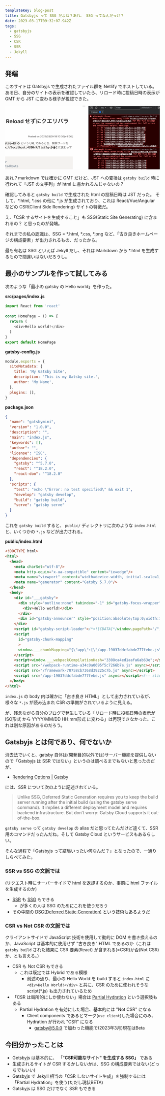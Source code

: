 ```yaml
---
templateKey: blog-post
title: Gatsbyjs って SSG だよね？あれ、 SSG ってなんだっけ？
date: 2023-03-17T09:32:07.942Z
tags:
  - gatsbyjs
  - SSG
  - CSR
  - SSR
  - Jekyll
---
```


## 発端

このサイトは Gatsbyjs で生成されたファイル群を Netlify でホストしている。
ある日、自分のサイトの表示を確認していたら、リロード時に投稿日時の表示が GMT から JST に変わる様子が視認できた。

![](https://raw.githubusercontent.com/amay077/blog2023/main/static/img/posts/2023-03-20-01GVY89AS83BSQ2HR10TQR0NFG.gif)

あれ？markdown では確かに GMT だけど、JST への変換は ``gatsby build`` 時に行われて「JST の文字列」が html に書かれるんじゃないの？

確認してみると ``gatsby build`` で生成された html の投稿日時は JST だった。
そして、*.html, *.css の他に *.js が生成されており、これは React/Vue/Angular などの CSR(Client Side Rendering) サイトの特徴だ。

え、「CSR するサイトを生成すること」も SSG(Static Site Generating) に含まれるの？
と思ったのが発端。

それまでの私の認識は、SSG = *.html, *.css, *.png など、「古き良きホームページの構成要素」が出力されるもの、だったから。

最も有名は SSG といえば Jekyll だし、それは Markdown から *.html を生成するもので間違いはないだろうし。

## 最小のサンプルを作って試してみる

次のような「最小の gatsby の Hello world」を作った。

**src/pages/index.js**

```JavaScript
import React from 'react'

const HomePage = () => {
  return (
    <div>Hello world!</div>
  )
}
export default HomePage
```

**gatsby-config.js**

```JavaScript
module.exports = {
  siteMetadata: {
    title: 'My Gatsby Site',
    description: 'This is my Gatsby site.',
    author: 'My Name',
  },
  plugins: [],
}
```

**package.json**

```json
{
  "name": "gatsbymini",
  "version": "1.0.0",
  "description": "",
  "main": "index.js",
  "keywords": [],
  "author": "",
  "license": "ISC",
  "dependencies": {
    "gatsby": "^5.7.0",
    "react": "^18.2.0",
    "react-dom": "^18.2.0"
  },
  "scripts": {
    "test": "echo \"Error: no test specified\" && exit 1",
    "develop": "gatsby develop",
    "build": "gatsby build",
    "serve": "gatsby serve"
  }  
}

```

これを ``gatsby build`` すると、 ``public/`` ディレクトリに次のような ``index.html``  と、いくつかの ``*.js`` などが出力される。


**public/index.html**

```html
<!DOCTYPE html>
<html>
  <head>
    <meta charSet="utf-8"/>
    <meta http-equiv="x-ua-compatible" content="ie=edge"/>
    <meta name="viewport" content="width=device-width, initial-scale=1, shrink-to-fit=no"/>
    <meta name="generator" content="Gatsby 5.7.0"/>
  </head>
  <body>
    <div id="___gatsby">
      <div style="outline:none" tabindex="-1" id="gatsby-focus-wrapper">
        <div>Hello world!</div>
      </div>
      <div id="gatsby-announcer" style="position:absolute;top:0;width:1px;height:1px;padding:0;overflow:hidden;clip:rect(0, 0, 0, 0);white-space:nowrap;border:0" aria-live="assertive" aria-atomic="true"></div>
    </div>
    <script id="gatsby-script-loader">/*<![CDATA[*/window.pagePath="/";/*]]>*/</script><!-- slice-start id="_gatsby-scripts-1" -->
    <script
      id="gatsby-chunk-mapping"
      >
      window.___chunkMapping="{\"app\":[\"/app-19037ddcfabde777febe.js\"],\"component---src-pages-index-js\":[\"/component---src-pages-index-js-b35072cae28043e05806.js\"]}";
    </script>
    <script>window.___webpackCompilationHash="3308ca4ed1aafa6ab63e";</script>
    <script src="/webpack-runtime-a34c0a0695f5c7266b7e.js" async></script>
    <script src="/framework-70758cb7368d39225c7b.js" async></script>
    <script src="/app-19037ddcfabde777febe.js" async></script><!-- slice-end id="_gatsby-scripts-1" -->
  </body>
</html>
```

``index.js`` の body 内は確かに「古き良き HTML」として出力されているが、様々な ``*.js`` が読み込まれ CSR の準備がされているように見える。

が、残念ながら自分のブログで発生している「リロード時に投稿日時の表示が ISO形式 から YYYY/MM/DD HH:mm形式 に変わる」は再現できなかった、これは別な原因があるのだろう。


## Gatsbyjs とは何であり、何でないか

消去法でいくと、gatsby 自体は(開発目的以外では)サーバー機能を提供しないので「Gatsbyjs は SSR ではない」というのは調べるまでもないと思ったのだが、

- [Rendering Options | Gatsby](https://www.gatsbyjs.com/docs/conceptual/rendering-options/)

には、SSR について次のように記述されている。

> Unlike SSG, Deferred Static Generation requires you to keep the build server running after the initial build (using the gatsby serve command). It implies a different deployment model and requires backend infrastructure. But don’t worry: Gatsby Cloud supports it out-of-the-box.

``gatsby serve`` って ``gatsby develop`` の alias だと思ってたんだけど違くて、SSR 用のコマンドだったんだね。そして Gatsby Cloud というサービスもあるらしい。

そんな過程で「Gatsbyjs って結局いったい何なんだ？」となったので、一通りしらべてみた。


### SSR vs SSG の文脈では

(リクエスト時にサーバーサイドで html を返却するのか、事前に html ファイルを生成するのか)

- [SSR](https://www.gatsbyjs.com/docs/conceptual/rendering-options/#server-side-rendering-ssr) も [SSG](https://www.gatsbyjs.com/docs/conceptual/rendering-options/#static-site-generation-ssg) もできる
  - が多くの人は SSG のためにこれを使うだろう
- その中間の [DSG(Deferred Static Generation)](https://www.gatsbyjs.com/docs/conceptual/rendering-options/#deferred-static-generation-dsg) という技術もあるようだ

### CSR vs Not CSR の文脈では

クライアントサイドで JavaScript 技術を使用して動的に DOM を書き換えるのか、JavaScript は基本的に使用せず "古き良き" HTML であるのか（これは ``gatsby build`` された結果に CSR 要素(React) が含まれる(=CSR)か否(Not CSR)か、とも言える。）


- CSR も Not CSR もできる
  - これは既定では Hybrid である模様
    - 前述の通り、最小の Hello World を build すると ``index.html`` に ``<div>Hello World!</div>`` と共に、CSR のために使われそうな script(*.js) も出力されているため
- 「CSR は局所的にしか使わない」場合は [Partial Hydration](https://www.gatsbyjs.com/docs/how-to/performance/partial-hydration) という選択肢もある
  - Partial Hydration を有効にした場合、基本的には "Not CSR" になる
    - Client components であるとマーク(``use client``)した場合にのみ、Hydration が行われ "CSR" になる
      - gatsby@5.0.0 で加わった機能で(2023年3月)現在はBeta


## 今回分かったことは

- Getsbyjs は基本的に、 **「"CSR可能なサイト" を生成する SSG」** である
- 生成されるサイトが CSR するかしないかは、SSG の構成要素ではない(どっちでもいい)
- Gatsbyjs で Jekyll 相当の「CSR しないサイト生成」を強制するには「Partial Hydration」を使う(ただし現状BETA)
- Gatsbyjs は SSG だけでなく SSR もできる


